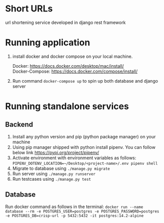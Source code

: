 # Short URLs
url shortening service developed in django rest framework

# Running application
1. install docker and docker compose on your local machine.

    Docker: https://docs.docker.com/desktop/mac/install/ <br>
    Docker-Compose: https://docs.docker.com/compose/install/
2. Run command `docker-compose up` to spin up both database and django server

# Running standalone services
## Backend
1. Install any python version and pip (python package manager) on your machine 
2. Using pip manager shipped with python install pipenv. You can follow below link https://pypi.org/project/pipenv/
3. Activate environment with environment variables as follows: `PIPENV_DOTENV_LOCATION=~/Desktop/<project-name>/.env pipenv shell`
4. Migrate to database using `./manage.py migrate`
5. Run server using `./manage.py runserver`
6. Run testcases using `./manage.py test`

## Database
Run docker command as follows in the terminal: 
`docker run --name database --rm -e POSTGRES_USER=postgres -e POSTGRES_PASSWORD=postgres -e POSTGRES_DB=crisp-url -p 5432:5432 -it postgres:14.2-alpine`

